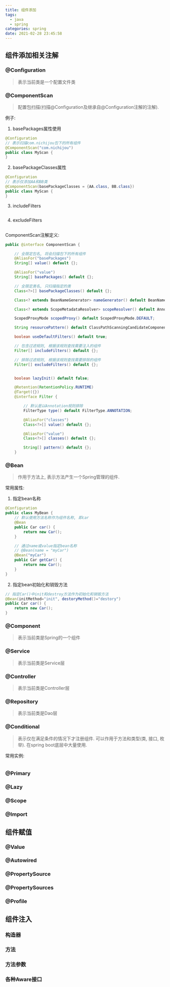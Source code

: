 ```yaml
---
title: 组件添加
tags:
  - java
  - spring
categories: spring
date: 2021-02-28 23:45:58
---
```


## 组件添加相关注解
### @Configuration
> 表示当前类是一个配置文件类
### @ComponentScan
> 配置包扫描(扫描@Configuration及继承自@Configuration注解的注解).  

例子:
1. basePackages属性使用
```java
@Configuration
// 表示扫描com.nichijou包下的所有组件
@ComponentScan("com.nichijou")
public class MyScan {
}
```
2. basePackageClasses属性
```java
@Configuration
// 表示仅添加AA和BB类
@ComponentScan(basePackageClasses = {AA.class, BB.class})
public class MyScan {
}
```
3. includeFilters
```java
```
4. excludeFilters
```java
```

ComponentScan注解定义:
```java
public @interface ComponentScan {

    // 全限定包名, 将会扫描包下的所有组件
	@AliasFor("basePackages")
	String[] value() default {};

	@AliasFor("value")
	String[] basePackages() default {};

    // 全限定类名, 只扫描指定的类
	Class<?>[] basePackageClasses() default {};

	Class<? extends BeanNameGenerator> nameGenerator() default BeanNameGenerator.class;

	Class<? extends ScopeMetadataResolver> scopeResolver() default AnnotationScopeMetadataResolver.class;

	ScopedProxyMode scopedProxy() default ScopedProxyMode.DEFAULT;

	String resourcePattern() default ClassPathScanningCandidateComponentProvider.DEFAULT_RESOURCE_PATTERN;

	boolean useDefaultFilters() default true;

    // 包含过滤规则, 根据该规则查找需要注入的组件
	Filter[] includeFilters() default {};

    // 排除过滤规则, 根据该规则查找需要排除的组件
	Filter[] excludeFilters() default {};


	boolean lazyInit() default false;

	@Retention(RetentionPolicy.RUNTIME)
	@Target({})
	@interface Filter {

        // 默认是以Annotation规则排除
		FilterType type() default FilterType.ANNOTATION;

		@AliasFor("classes")
		Class<?>[] value() default {};

		@AliasFor("value")
		Class<?>[] classes() default {};

		String[] pattern() default {};
	}
```


### @Bean
> 作用于方法上, 表示方法产生一个Spring管理的组件.

常用属性:
1. 指定bean名称
```java
@Configuration
public class MyBean {
    // 默认使用方法名称作为组件名称, 即car
    @Bean
    public Car car() {
        return new Car();
    }

    // 通过name或value指定bean名称 
    // @Bean(name = "myCar")
    @Bean("myCar")
    public Car getCar() {
        return new Car();
    }
}
```
2. 指定bean初始化和销毁方法
```java
// 指定Car()中init和destroy方法作为初始化和销毁方法
@Bean(initMethod="init", destoryMethod()="destory")
public Car car() {
    return new Car();
}

```

### @Component
> 表示当前类是Spring的一个组件
### @Service
> 表示当前类是Service层

### @Controller
> 表示当前类是Controller层

### @Repository
> 表示当前类是Dao层

### @Conditional
> 表示仅在满足条件的情况下才注册组件. 可以作用于方法和类型(类, 接口, 枚举). 在spring boot底层中大量使用.

常用实例:
```java

```



### @Primary
### @Lazy
### @Scope
### @Import

## 组件赋值
### @Value
### @Autowired
### @PropertySource
### @PropertySources
### @Profile

## 组件注入
### 构造器
### 方法
### 方法参数
### 各种Aware接口











